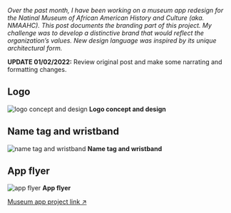 _Over the past month, I have been working on a museum app redesign for the Natinal Museum of African American History and Culture (aka. NMAAHC). This post documents the branding part of this project. My challenge was to develop a distinctive brand that would reflect the organization’s values. New design language was inspired by its unique architectural form._

**UPDATE 01/02/2022:** Review original post and make some narrating and formatting changes.

## Logo

![logo concept and design](../assets/post/image/nmaahc/logo.webp)
**Logo concept and design**

## Name tag and wristband

![name tag and wristband](../assets/post/image/nmaahc/name-tag-wristband.webp)
**Name tag and wristband**

## App flyer

![app flyer](../assets/post/image/nmaahc/app-flyer.webp)
**App flyer**

[Museum app project link ↗](/posts/museum)
